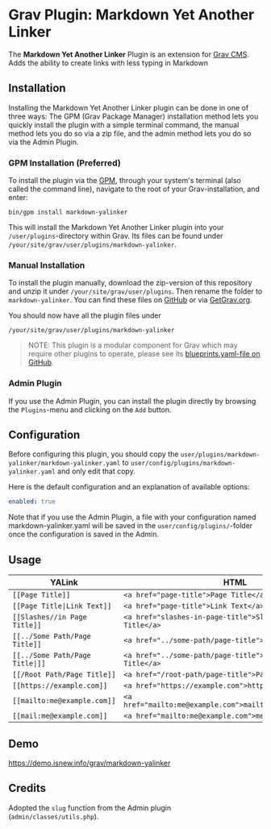 # Grav Plugin: Markdown Yet Another Linker

The **Markdown Yet Another Linker** Plugin is an extension for [Grav CMS](http://github.com/getgrav/grav). Adds the ability to create links with less typing in Markdown

## Installation

Installing the Markdown Yet Another Linker plugin can be done in one of three ways: The GPM (Grav Package Manager) installation method lets you quickly install the plugin with a simple terminal command, the manual method lets you do so via a zip file, and the admin method lets you do so via the Admin Plugin.

### GPM Installation (Preferred)

To install the plugin via the [GPM](http://learn.getgrav.org/advanced/grav-gpm), through your system's terminal (also called the command line), navigate to the root of your Grav-installation, and enter:

    bin/gpm install markdown-yalinker

This will install the Markdown Yet Another Linker plugin into your `/user/plugins`-directory within Grav. Its files can be found under `/your/site/grav/user/plugins/markdown-yalinker`.

### Manual Installation

To install the plugin manually, download the zip-version of this repository and unzip it under `/your/site/grav/user/plugins`. Then rename the folder to `markdown-yalinker`. You can find these files on [GitHub](https://github.com/HuidaeCho/grav-plugin-markdown-yalinker) or via [GetGrav.org](http://getgrav.org/downloads/plugins#extras).

You should now have all the plugin files under

    /your/site/grav/user/plugins/markdown-yalinker

> NOTE: This plugin is a modular component for Grav which may require other plugins to operate, please see its [blueprints.yaml-file on GitHub](https://github.com/HuidaeCho/grav-plugin-markdown-yalinker/blob/master/blueprints.yaml).

### Admin Plugin

If you use the Admin Plugin, you can install the plugin directly by browsing the `Plugins`-menu and clicking on the `Add` button.

## Configuration

Before configuring this plugin, you should copy the `user/plugins/markdown-yalinker/markdown-yalinker.yaml` to `user/config/plugins/markdown-yalinker.yaml` and only edit that copy.

Here is the default configuration and an explanation of available options:

```yaml
enabled: true
```

Note that if you use the Admin Plugin, a file with your configuration named markdown-yalinker.yaml will be saved in the `user/config/plugins/`-folder once the configuration is saved in the Admin.

## Usage

| YALink | HTML |
| ------ | -------- |
| `[[Page Title]]` | `<a href="page-title">Page Title</a>` |
| `[[Page Title\|Link Text]]` | `<a href="page-title">Link Text</a>` |
| `[[Slashes//in Page Title]]` | `<a href="slashes-in-page-title">Slashes/in Page Title</a>` |
| `[[../Some Path/Page Title]]` | `<a href="../some-path/page-title">Page Title</a>` |
| `[[../Some Path/Page Title\|]]` | `<a href="../some-path/page-title">../Some Path/Page Title</a>` |
| `[[/Root Path/Page Title]]` | `<a href="/root-path/page-title">Page Title</a>` |
| `[[https://example.com]]` | `<a href="https://example.com">https://example.com</a>` |
| `[[mailto:me@example.com]]` | `<a href="mailto:me@example.com">mailto:me@example.com</a>` |
| `[[mail:me@example.com]]` | `<a href="mailto:me@example.com">me@example.com</a>` |

## Demo

https://demo.isnew.info/grav/markdown-yalinker

## Credits

Adopted the `slug` function from the Admin plugin (`admin/classes/utils.php`).
